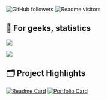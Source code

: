 ![GitHub followers](https://img.shields.io/github/followers/nklowns?label=follow&style=social)
![Readme visitors](https://visitor-badge.glitch.me/badge?page_id=nklowns.nklowns&left_text=View)

## 🎯 For geeks, statistics

![](https://github-readme-stats.vercel.app/api?username=nklowns&show_icons=true)

[![](https://github-readme-stats.vercel.app/api/top-langs/?username=nklowns)](https://github.com/anuraghazra/github-readme-stats)

## 🗂️ Project Highlights

[![Readme Card](https://github-readme-stats.vercel.app/api/pin/?username=nklowns&repo=nklowns)](https://github.com/nklowns/nklowns)
[![Portfolio Card](https://github-readme-stats.vercel.app/api/pin/?username=nklowns&repo=portfolio-netlify)](https://github.com/nklowns/portfolio-netlify)

